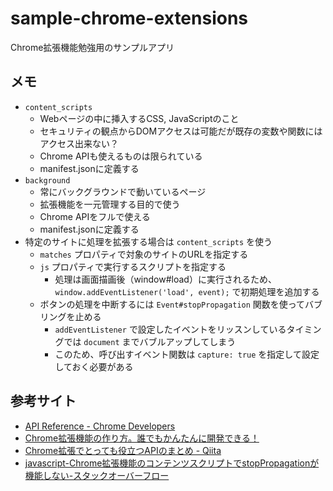# sample-chrome-extensions

Chrome拡張機能勉強用のサンプルアプリ

## メモ

- `content_scripts`
  - Webページの中に挿入するCSS, JavaScriptのこと
  - セキュリティの観点からDOMアクセスは可能だが既存の変数や関数にはアクセス出来ない？
  - Chrome APIも使えるものは限られている
  - manifest.jsonに定義する
- `background`
  - 常にバックグラウンドで動いているページ
  - 拡張機能を一元管理する目的で使う
  - Chrome APIをフルで使える
  - manifest.jsonに定義する
- 特定のサイトに処理を拡張する場合は `content_scripts` を使う
  - `matches` プロパティで対象のサイトのURLを指定する
  - `js` プロパティで実行するスクリプトを指定する
    - 処理は画面描画後（window#load）に実行されるため、`window.addEventListener('load', event);` で初期処理を追加する
  - ボタンの処理を中断するには `Event#stopPropagation` 関数を使ってバブリングを止める
    - `addEventListener` で設定したイベントをリッスンしているタイミングでは `document` までバブルアップしてしまう
    - このため、呼び出すイベント関数は `capture: true` を指定して設定しておく必要がある

## 参考サイト

- [API Reference - Chrome Developers](https://developer.chrome.com/docs/extensions/reference/)
- [Chrome拡張機能の作り方。誰でもかんたんに開発できる！](https://original-game.com/how-to-make-chrome-extensions/)
- [Chrome拡張でとっても役立つAPIのまとめ - Qiita](https://qiita.com/Yuta_Fujiwara/items/daf41429f95caec82982)
- [javascript-Chrome拡張機能のコンテンツスクリプトでstopPropagationが機能しない-スタックオーバーフロー](https://stackoverflow.com/questions/60551603/stoppropagation-not-working-in-content-script-of-chrome-extension)
